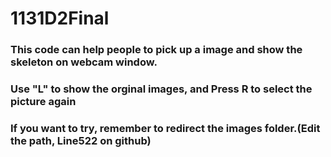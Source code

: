 # 1131D2Final

### This code can help people to pick up a image and show the skeleton on webcam window.
### Use "L" to show the orginal images, and Press R to select the picture again
### If you want to try, remember to redirect the images folder.(Edit the path, Line522 on github)
